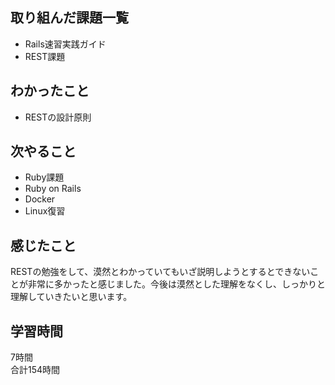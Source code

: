 ## 取り組んだ課題一覧
- Rails速習実践ガイド
- REST課題

## わかったこと
- RESTの設計原則

## 次やること
- Ruby課題
- Ruby on Rails
- Docker
- Linux復習

## 感じたこと
RESTの勉強をして、漠然とわかっていてもいざ説明しようとするとできないことが非常に多かったと感じました。今後は漠然とした理解をなくし、しっかりと理解していきたいと思います。

## 学習時間
7時間<br />
合計154時間